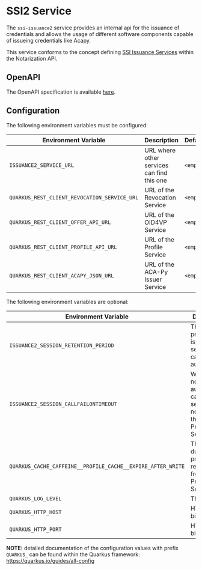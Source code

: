 # SSI2 Service

The `ssi-issuance2` service provides an internal api for the issuance of credentials and allows the usage of different software components capable of issueing credentials like Acapy.

This service conforms to the concept defining [SSI Issuance Services](../../developer/extension-ssi-issuance-services.md) within the Notarization API.

## OpenAPI

The OpenAPI specification is available [here](../../../services/ssi-issuance2/deploy/openapi/openapi.yaml).

## Configuration

The following environment variables must be configured:

| Environment Variable                         | Description                                | Default   |
| -------------------------------------------- | ------------------------------------------ | --------- |
| `ISSUANCE2_SERVICE_URL`                      | URL where other services can find this one | `<empty>` |
| `QUARKUS_REST_CLIENT_REVOCATION_SERVICE_URL` | URL of the Revocation Service              | `<empty>` |
| `QUARKUS_REST_CLIENT_OFFER_API_URL`          | URL of the OID4VP Service                  | `<empty>` |
| `QUARKUS_REST_CLIENT_PROFILE_API_URL`        | URL of the Profile Service                 | `<empty>` |
| `QUARKUS_REST_CLIENT_ACAPY_JSON_URL`         | URL of the ACA-Py Issuer Service           | `<empty>` |


The following environment variables are optional:

| Environment Variable                                         | Description                                                                                     | Default       |
| ------------------------------------------------------------ | ----------------------------------------------------------------------------------------------- |-------------- |
|  `ISSUANCE2_SESSION_RETENTION_PERIOD`                        | The time period until a issuance session is cancelled automatically                             | P1D           |
|  `ISSUANCE2_SESSION_CALLFAILONTIMEOUT`                       | Wether or not automatically cancelled sessions are notified to the Request Processing Service.  | false         |
|  `QUARKUS_CACHE_CAFFEINE__PROFILE_CACHE__EXPIRE_AFTER_WRITE` | The cache duration for profiles requested from the Profile Service.                             | 10m           |
|  `QUARKUS_LOG_LEVEL`                                         | The log level.                                                                                  | WARN          |
|  `QUARKUS_HTTP_HOST`                                         | HTTP host to bind to.                                                                           | 8089          |
|  `QUARKUS_HTTP_PORT`                                         | HTTP port to bind to.                                                                           | localhost     |

**NOTE:** detailed documentation of the configuration values with prefix `QUARKUS_` can be found within the Quarkus framework: https://quarkus.io/guides/all-config
